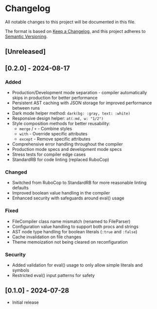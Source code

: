 # Changelog

All notable changes to this project will be documented in this file.

The format is based on [Keep a Changelog](https://keepachangelog.com/en/1.0.0/),
and this project adheres to [Semantic Versioning](https://semver.org/spec/v2.0.0.html).

## [Unreleased]

## [0.2.0] - 2024-08-17

### Added
- Production/Development mode separation - compiler automatically skips in production for better performance
- Persistent AST caching with JSON storage for improved performance between runs
- Dark mode helper method: `dark(bg: :gray, text: :white)`
- Responsive design helper: `at(:md, w: "1/2")`
- Style composition methods for better reusability:
  - `merge` / `+` - Combine styles
  - `with` - Override specific attributes
  - `except` - Remove specific attributes
- Comprehensive error handling throughout the compiler
- Production mode specs and development mode specs
- Stress tests for compiler edge cases
- StandardRB for code linting (replaced RuboCop)

### Changed
- Switched from RuboCop to StandardRB for more reasonable linting defaults
- Improved boolean value handling in the compiler
- Enhanced security with safeguards around eval() usage

### Fixed
- FileCompiler class name mismatch (renamed to FileParser)
- Configuration value handling to support both procs and strings
- AST node type handling for boolean literals (`:true` and `:false`)
- Cache invalidation on file changes
- Theme memoization not being cleared on reconfiguration

### Security
- Added validation for eval() usage to only allow simple literals and symbols
- Restricted eval() input patterns for safety

## [0.1.0] - 2024-07-28

- Initial release
